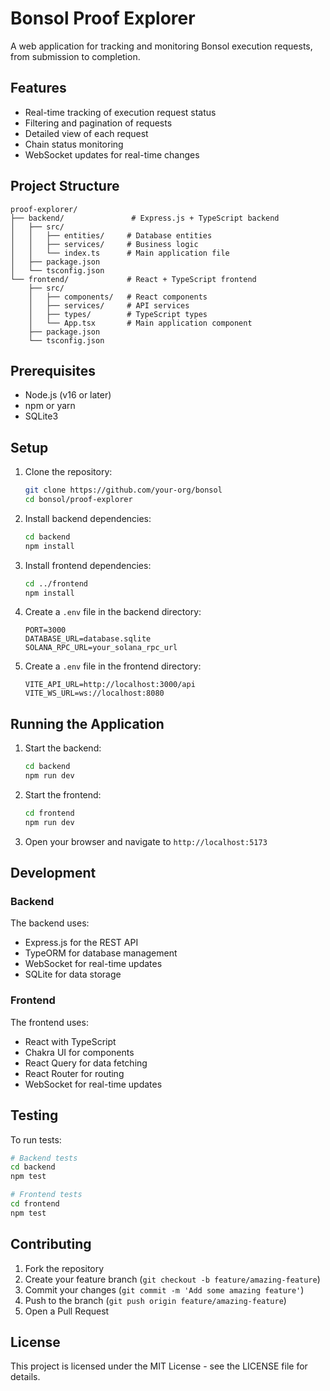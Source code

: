 # Bonsol Proof Explorer

A web application for tracking and monitoring Bonsol execution requests, from submission to completion.

## Features

- Real-time tracking of execution request status
- Filtering and pagination of requests
- Detailed view of each request
- Chain status monitoring
- WebSocket updates for real-time changes

## Project Structure

```
proof-explorer/
├── backend/               # Express.js + TypeScript backend
│   ├── src/
│   │   ├── entities/     # Database entities
│   │   ├── services/     # Business logic
│   │   └── index.ts      # Main application file
│   ├── package.json
│   └── tsconfig.json
└── frontend/             # React + TypeScript frontend
    ├── src/
    │   ├── components/   # React components
    │   ├── services/     # API services
    │   ├── types/        # TypeScript types
    │   └── App.tsx       # Main application component
    ├── package.json
    └── tsconfig.json
```

## Prerequisites

- Node.js (v16 or later)
- npm or yarn
- SQLite3

## Setup

1. Clone the repository:
   ```bash
   git clone https://github.com/your-org/bonsol
   cd bonsol/proof-explorer
   ```

2. Install backend dependencies:
   ```bash
   cd backend
   npm install
   ```

3. Install frontend dependencies:
   ```bash
   cd ../frontend
   npm install
   ```

4. Create a `.env` file in the backend directory:
   ```
   PORT=3000
   DATABASE_URL=database.sqlite
   SOLANA_RPC_URL=your_solana_rpc_url
   ```

5. Create a `.env` file in the frontend directory:
   ```
   VITE_API_URL=http://localhost:3000/api
   VITE_WS_URL=ws://localhost:8080
   ```

## Running the Application

1. Start the backend:
   ```bash
   cd backend
   npm run dev
   ```

2. Start the frontend:
   ```bash
   cd frontend
   npm run dev
   ```

3. Open your browser and navigate to `http://localhost:5173`

## Development

### Backend

The backend uses:
- Express.js for the REST API
- TypeORM for database management
- WebSocket for real-time updates
- SQLite for data storage

### Frontend

The frontend uses:
- React with TypeScript
- Chakra UI for components
- React Query for data fetching
- React Router for routing
- WebSocket for real-time updates

## Testing

To run tests:

```bash
# Backend tests
cd backend
npm test

# Frontend tests
cd frontend
npm test
```

## Contributing

1. Fork the repository
2. Create your feature branch (`git checkout -b feature/amazing-feature`)
3. Commit your changes (`git commit -m 'Add some amazing feature'`)
4. Push to the branch (`git push origin feature/amazing-feature`)
5. Open a Pull Request

## License

This project is licensed under the MIT License - see the LICENSE file for details. 
